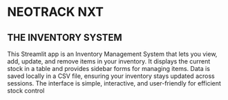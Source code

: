 # NEOTRACK NXT 
## THE INVENTORY SYSTEM

This Streamlit app is an Inventory Management System that lets you view, add, update, and remove items in your inventory. 
It displays the current stock in a table and provides sidebar forms for managing items.
Data is saved locally in a CSV file, ensuring your inventory stays updated across sessions.
The interface is simple, interactive, and user-friendly for efficient stock control
